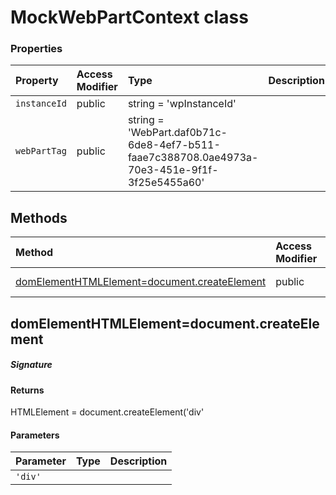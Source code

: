 # MockWebPartContext class







### Properties

| Property	   | Access Modifier | Type	| Description|
|:-------------|:----|:-------|:-----------|
|`instanceId`     | public | string = 'wpInstanceId' |  |
|`webPartTag`     | public | string = 'WebPart.daf0b71c-6de8-4ef7-b511-faae7c388708.0ae4973a-70e3-451e-9f1f-3f25e5455a60' |  |




## Methods

| Method	   | Access Modifier | Returns	| Description|
|:-------------|:----|:-------|:-----------|
|[domElementHTMLElement=document.createElement](#domelementhtmlelement=document.createelement~18749)     | public | HTMLElement = document.createElement('div' |  |




## domElementHTMLElement=document.createElement



##### Signature

#### Returns
HTMLElement = document.createElement('div'

#### Parameters


| Parameter	   | Type    | Description |
|:-------------|:---------------|:------------|
| `'div'`    |  |  |

